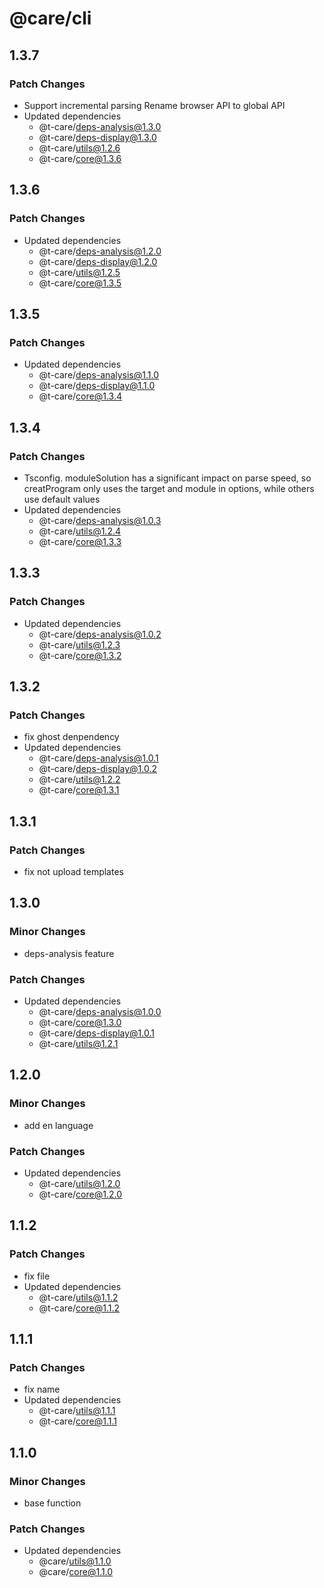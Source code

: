 # @care/cli

## 1.3.7

### Patch Changes

- Support incremental parsing
  Rename browser API to global API
- Updated dependencies
  - @t-care/deps-analysis@1.3.0
  - @t-care/deps-display@1.3.0
  - @t-care/utils@1.2.6
  - @t-care/core@1.3.6

## 1.3.6

### Patch Changes

- Updated dependencies
  - @t-care/deps-analysis@1.2.0
  - @t-care/deps-display@1.2.0
  - @t-care/utils@1.2.5
  - @t-care/core@1.3.5

## 1.3.5

### Patch Changes

- Updated dependencies
  - @t-care/deps-analysis@1.1.0
  - @t-care/deps-display@1.1.0
  - @t-care/core@1.3.4

## 1.3.4

### Patch Changes

- Tsconfig. moduleSolution has a significant impact on parse speed, so creatProgram only uses the target and module in options, while others use default values
- Updated dependencies
  - @t-care/deps-analysis@1.0.3
  - @t-care/utils@1.2.4
  - @t-care/core@1.3.3

## 1.3.3

### Patch Changes

- Updated dependencies
  - @t-care/deps-analysis@1.0.2
  - @t-care/utils@1.2.3
  - @t-care/core@1.3.2

## 1.3.2

### Patch Changes

- fix ghost denpendency
- Updated dependencies
  - @t-care/deps-analysis@1.0.1
  - @t-care/deps-display@1.0.2
  - @t-care/utils@1.2.2
  - @t-care/core@1.3.1

## 1.3.1

### Patch Changes

- fix not upload templates

## 1.3.0

### Minor Changes

- deps-analysis feature

### Patch Changes

- Updated dependencies
  - @t-care/deps-analysis@1.0.0
  - @t-care/core@1.3.0
  - @t-care/deps-display@1.0.1
  - @t-care/utils@1.2.1

## 1.2.0

### Minor Changes

- add en language

### Patch Changes

- Updated dependencies
  - @t-care/utils@1.2.0
  - @t-care/core@1.2.0

## 1.1.2

### Patch Changes

- fix file
- Updated dependencies
  - @t-care/utils@1.1.2
  - @t-care/core@1.1.2

## 1.1.1

### Patch Changes

- fix name
- Updated dependencies
  - @t-care/utils@1.1.1
  - @t-care/core@1.1.1

## 1.1.0

### Minor Changes

- base function

### Patch Changes

- Updated dependencies
  - @care/utils@1.1.0
  - @care/core@1.1.0
